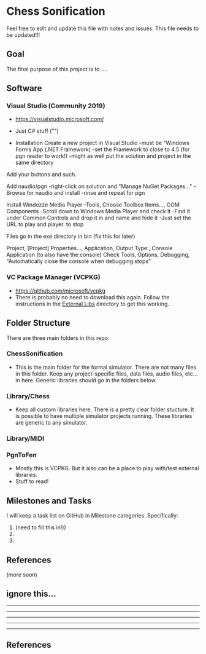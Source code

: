 # Chess Sonification
Feel free to edit and update this file with notes and issues.
This file needs to be updated!!!

## Goal
The final purpose of this project is to .... 

## Software
### Visual Studio (Community 2019)  
* https://visualstudio.microsoft.com/
* Just C# stuff ("")

* Installation
Create a new project in Visual Studio
 -must be "Windows Forms App (.NET Framework)
 -set the Framework to close to 4.5 (for pgn reader to work!)
 -might as well put the solution and project in the same directory

Add your buttons and such.

Add naudio/pgn
 -right-click on solution and "Manage NuGet Packages..."
 -Browse for naudio and install
 -rinse and repeat for pgn

Install Windozze Media Player
 -Tools, Choose Toolbox Items..., COM Components
 -Scroll down to Windows Media Player and check it
 -Find it under Common Controls and drop it in and name and hide it
 -Just set the URL to play and player. to stop


Files go in the exe directory in bin (fix this for later)

Project, [Project] Properties..., Application, Output Type:, Console Application (to also have the console)
Check Tools, Options, Debugging, "Automatically close the console when debugging stops"


### VC Package Manager (VCPKG)
* https://github.com/microsoft/vcpkg
* There is probably no need to download this again. Follow the instructions in the [External Libs](ExternalLibs/README.md) directory to get this working.


## Folder Structure
There are three main folders in this repo:
### ChessSonification
* This is the main folder for the formal simulator. There are not many files in this folder. Keep any project-specific files, data files, audio files, etc... in here. Generic libraries should go in the folders below.
### Library/Chess
* Keep all custom libraries here. There is a pretty clear folder stucture. It is possible to have multiple simulator projects running. These libraries are generic to any simulator.
### Library/MIDI
### PgnToFen
* Mostly this is VCPKG. But it also can be a place to play with/test external libraries.
* Stuff to read!

## Milestones and Tasks
I will keep a task list on GitHub in Milestone categories. Specifically:
1. (need to fill this in!))
2. 
3. 




## References
(more soon)



## ignore this...
---
---
---
---
---


## References

